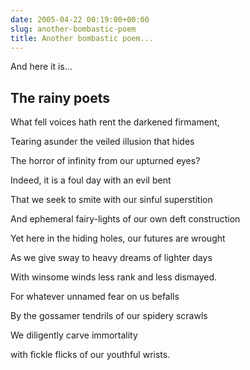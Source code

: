```yaml
---
date: 2005-04-22 00:19:00+00:00
slug: another-bombastic-poem
title: Another bombastic poem...
---
```


And here it is...

## The rainy poets

What fell voices hath rent the darkened firmament,

Tearing asunder the veiled illusion that hides

The horror of infinity from our upturned eyes?

Indeed, it is a foul day with an evil bent

That we seek to smite with our sinful superstition

And ephemeral fairy-lights of our own deft construction

Yet here in the hiding holes, our futures are wrought

As we give sway to heavy dreams of lighter days

With winsome winds less rank and less dismayed.

For whatever unnamed fear on us befalls

By the gossamer tendrils of our spidery scrawls 

We diligently carve immortality 

with fickle flicks of our youthful wrists.
